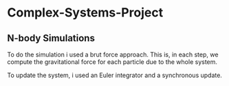 # Complex-Systems-Project
## N-body Simulations

To do the simulation i used a brut force approach. This is, in each step, we compute the gravitational force for each particle due to the whole system.

To update the system, i used an Euler integrator and a synchronous update.
